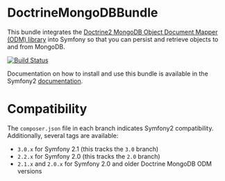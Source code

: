 DoctrineMongoDBBundle
=====================

This bundle integrates the [Doctrine2 MongoDB Object Document Mapper (ODM) library](https://github.com/doctrine/mongodb-odm)
into Symfony so that you can persist and retrieve objects to and from MongoDB.

[![Build Status](https://secure.travis-ci.org/doctrine/DoctrineMongoDBBundle.png?branch=master)](http://travis-ci.org/doctrine/DoctrineMongoDBBundle)

Documentation on how to install and use this bundle is available in the
Symfony2 [documentation](http://symfony.com/doc/current/bundles/DoctrineMongoDBBundle/index.html).

Compatibility
=============

The `composer.json` file in each branch indicates Symfony2 compatibility.
Additionally, several tags are available:

 * `3.0.x` for Symfony 2.1 (this tracks the `3.0` branch)
 * `2.2.x` for Symfony 2.0 (this tracks the `2.0` branch)
 * `2.1.x` and `2.0.x` for Symfony 2.0 and older Doctrine MongoDB ODM versions
